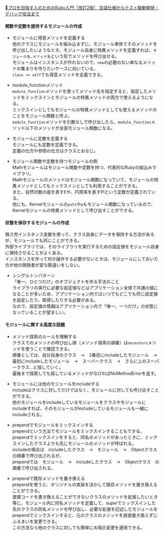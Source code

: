 
📖[プロを目指す人のためのRuby入門［改訂2版］ 言語仕様からテスト駆動開発・デバッグ技法まで](https://gihyo.jp/book/2021/978-4-297-12437-3)

#### 関数や定数を提供するモジュールの作成  

- モジュールに得意メソッドを定義する  
  他のクラスにモジュールを組み込まずに、モジュール単体でそのメソッドを呼び出したいようなとき、モジュール自身に特異メソッドを定義すれば、`モジュール名.メソッド名`という形でメソッドを呼び出せる。  
  モジュールはインスタンスが作れないので、`new`の必要のない単なるメソッドの集まりを作りたいケースに向いている。  
  `class << self`でも得意メソッドを定義できる。  

- module_functionメソッド  
  `module_function`メソッドを使ってメソッド名を指定すると、指定したメソッドをミックスインとモジュールの特異メソッドの両方で使えるようになる。  
  ミックスインとしてもモジュールの特異メソッドとしても使えるメソッドのことをモジュール関数と呼ぶ。  
  `module_function`メソッドを引数なしで呼び出したら、`module_function`メソッド以下のメソッドが全部モジュール関数になる。  

- モジュールに定数を定義する  
  モジュールにも定数を定義できる。  
  定義の仕方や参照の仕方はクラスとおなじ。

- モジュール関数や定数を持つモジュールの例  
  Mathモジュールはモジュール関数や定数を持つ、代表的なRubyの組込みライブラリ。  
  Mathモジュールのメソッドはモジュール関数になっていて、モジュールの特異メソッドとしてもミックスインとしても利用することができる。  
  また、自然対数の底を表すEや、円周率を表すPIという定数が定義されている。  
  他にも、Kernelモジュールの`puts`や`p`もモジュール関数になっているので、Kernelモジュールの特異メソッドとして呼び出すことができる。  

#### 状態を保存するモジュールの作成

暗さ売インスタンス変数を使って、クラス自身にデータを保持する方法があるが、モジュールでも同じことができる。  
外部ライブラリでは、そのライブラリを実行するための設定値をモジュール自身に保持させることがよくある。  
インスタンスを作って何か操作する必要がないときは、モジュールにしておいた方が他の開発者が変な勘違いをしない。  
- シングルトンパターン  
  「唯一、ひとつだけ」のオブジェクトを作る手法のこと  
  ライブラリの実行に必要な設定値などはアプリケーション全体で共通の値になることが多いため、アプリケーション内ではいつでもどこでも同じ設定値を設定したり、取得したりする必要がある。  
  なので、設定値の情報はアプリケーション内で「唯一、一つだけ」の状態になっていることが望ましい。  

#### モジュールに関する高度な話題  

- メソッド探索のルールを理解する  
  クラスでのメソッドの呼び出し順（メソッド探索の順番）は`ancestors`メソッドを使うことで確認できる。  
  順番としては、自分自身のクラス　→　2番目にincludeしたモジュール　→　最初にincludeしたモジュール　→　スーパークラス　→　さらに上のスーパークラス...と探していく。  
  最後まで探索しても探しているメソッドがなければNoMethodErrorを返す。  

- モジュールには他のモジュールをincludeする  
  includeはクラスに対してだけではなく、モジュールに対しても呼び出すことができる。  
  他のモジュールをincludeしているモジュールをクラスやモジュールにincludeすれば、そのモジュールがincludeしているモジュールも一緒にincludeされる。  

- prependでモジュールをミックスインする  
  prependという方法でモジュールをミックスインすることもできる。  
  prependでミックスインをすると、同名のメソッドがあったときに、ミックスインしたクラスよりも先にモジュールのメソッドが呼ばれる。  
  includeの場合は　includeしたクラス　→　モジュール　→　Objectクラス　の順番で呼び出されるが、  
  prependでは　モジュール　→　includeしたクラス　→　Objectクラス　の順番で呼び出される。  

- prependで既存メソッドを置き換える  
  prependを使うと、オリジナルの実装を活かして既存メソッドを置き換えることができる。  
  直接コードを書き換えることができないクラスのメソッドを拡張したいとき等に、モジュール内に同名メソッドを定義して、superでミックスインした先のクラスの同名メソッドを呼び出し、必要な拡張を記述したモジュールをprependでミックスインすると、元のクラスのメソッドを直接書き換えずにふるまいを変更できる。  
  この方法なら他のクラスに対しても簡単にお暗示変更を適用できる。  
